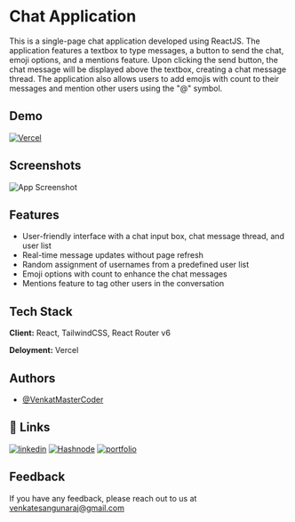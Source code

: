 
# Chat Application

This is a single-page chat application developed using ReactJS. The application features a textbox to type messages, a button to send the chat, emoji options, and a mentions feature. Upon clicking the send button, the chat message will be displayed above the textbox, creating a chat message thread. The application also allows users to add emojis with count to their messages and mention other users using the "@" symbol.



## Demo

[![Vercel](https://img.shields.io/badge/Vercel-000000?style=for-the-badge&logo=vercel&logoColor=white)](https://chat-application-hym33r7yz-venkatmastercoder.vercel.app/)


## Screenshots

![App Screenshot](https://res.cloudinary.com/dsq5spft3/image/upload/v1687667922/Chat%20Application/Demo.jpg)


## Features

- User-friendly interface with a chat input box, chat message thread, and user list
- Real-time message updates without page refresh
- Random assignment of usernames from a predefined user list
- Emoji options with count to enhance the chat messages
- Mentions feature to tag other users in the conversation


## Tech Stack

**Client:** React, TailwindCSS, React Router v6

**Deloyment:** Vercel


## Authors

- [@VenkatMasterCoder](https://www.github.com/VenkatMasterCoder)


## 🔗 Links


[![linkedin](https://img.shields.io/badge/linkedin-0A66C2?style=for-the-badge&logo=linkedin&logoColor=white)](https://www.linkedin.com/in/venkatesan-tech/)
[![Hashnode](https://img.shields.io/badge/Hashnode-2962FF?style=for-the-badge&logo=hashnode&logoColor=white)](https://venkatesan004.hashnode.dev/everything-about-git)
[![portfolio](https://img.shields.io/badge/my_portfolio-000?style=for-the-badge&logo=ko-fi&logoColor=white)](https://itsmevenkat.web.app/)




## Feedback

If you have any feedback, please reach out to us at venkatesangunaraj@gmail.com

